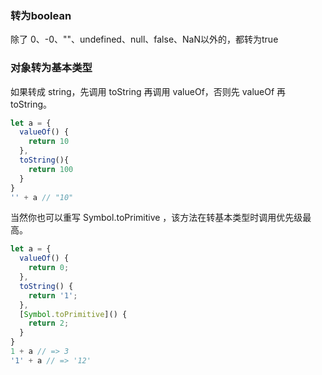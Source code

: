 <!--
 * @Descripttion: 
 * @version: 1.0.0
 * @Author: jimmiezhou
 * @Date: 2019-11-21 15:28:28
 * @LastEditors: jimmiezhou
 * @LastEditTime: 2019-11-21 15:36:32
 -->
### 转为boolean
除了 0、-0、""、undefined、null、false、NaN以外的，都转为true  
### 对象转为基本类型
如果转成 string，先调用 toString 再调用 valueOf，否则先 valueOf 再 toString。      
```javascript
let a = {
  valueOf() {
    return 10
  },
  toString(){
    return 100
  }
}
'' + a // "10"
```
当然你也可以重写 Symbol.toPrimitive ，该方法在转基本类型时调用优先级最高。  
```javascript
let a = {
  valueOf() {
    return 0;
  },
  toString() {
    return '1';
  },
  [Symbol.toPrimitive]() {
    return 2;
  }
}
1 + a // => 3
'1' + a // => '12'
```